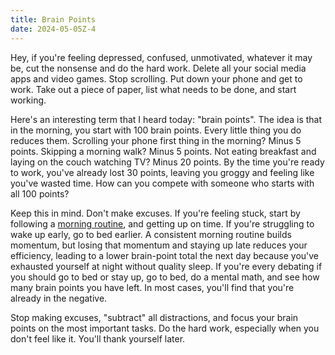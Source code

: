 ```yaml
---
title: Brain Points
date: 2024-05-05Z-4
---
```


Hey, if you're feeling depressed, confused, unmotivated, whatever it may be, cut the nonsense and do the hard work. Delete all your social media apps and video games. Stop scrolling. Put down your phone and get to work. Take out a piece of paper, list what needs to be done, and start working.

Here's an interesting term that I heard today: "brain points". The idea is that in the morning, you start with 100 brain points. Every little thing you do reduces them. Scrolling your phone first thing in the morning? Minus 5 points. Skipping a morning walk? Minus 5 points. Not eating breakfast and laying on the couch watching TV? Minus 20 points. By the time you're ready to work, you've already lost 30 points, leaving you groggy and feeling like you've wasted time. How can you compete with someone who starts with all 100 points?

Keep this in mind. Don't make excuses. If you're feeling stuck, start by following a [morning routine](/discipline), and getting up on time. If you're struggling to wake up early, go to bed earlier. A consistent morning routine builds momentum, but losing that momentum and staying up late reduces your efficiency, leading to a lower brain-point total the next day because you've exhausted yourself at night without quality sleep. If you're every debating if you should go to bed or stay up, go to bed, do a mental math, and see how many brain points you have left. In most cases, you'll find that you're already in the negative.

Stop making excuses, "subtract" all distractions, and focus your brain points on the most important tasks. Do the hard work, especially when you don't feel like it. You'll thank yourself later.
